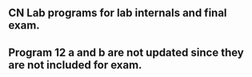 ## CN Lab programs for lab internals and final exam.
## Program 12 a and b are not updated since they are not included for exam.
